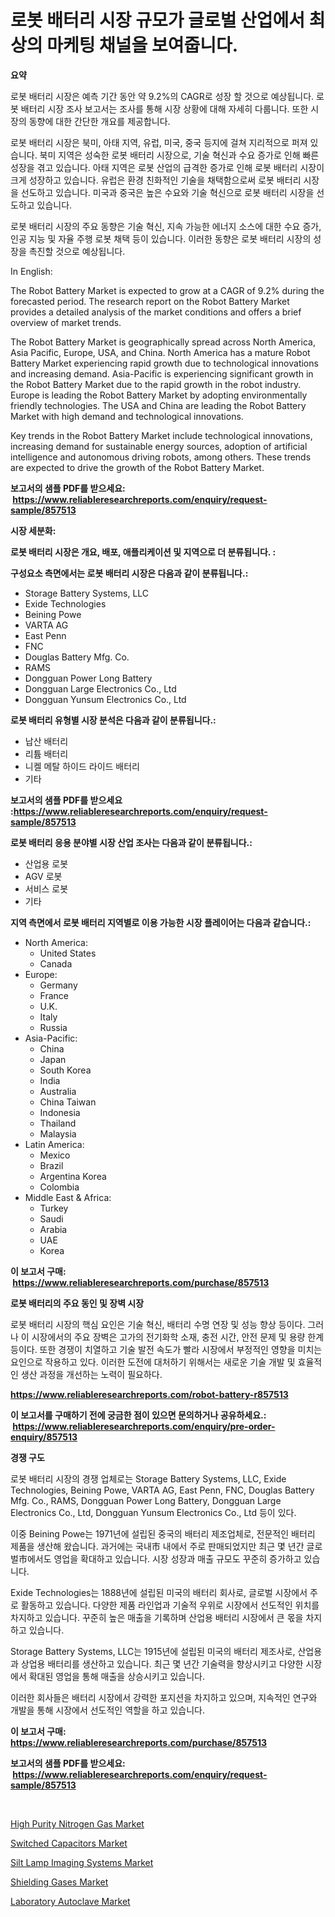 <p><h1>로봇 배터리 시장 규모가 글로벌 산업에서 최상의 마케팅 채널을 보여줍니다.</h1></p><p><strong>요약</strong></p>
<p><p>로봇 배터리 시장은 예측 기간 동안 약 9.2%의 CAGR로 성장 할 것으로 예상됩니다. 로봇 배터리 시장 조사 보고서는 조사를 통해 시장 상황에 대해 자세히 다룹니다. 또한 시장의 동향에 대한 간단한 개요를 제공합니다. </p><p>로봇 배터리 시장은 북미, 아태 지역, 유럽, 미국, 중국 등지에 걸쳐 지리적으로 퍼져 있습니다. 북미 지역은 성숙한 로봇 배터리 시장으로, 기술 혁신과 수요 증가로 인해 빠른 성장을 겪고 있습니다. 아태 지역은 로봇 산업의 급격한 증가로 인해 로봇 배터리 시장이 크게 성장하고 있습니다. 유럽은 환경 친화적인 기술을 채택함으로써 로봇 배터리 시장을 선도하고 있습니다. 미국과 중국은 높은 수요와 기술 혁신으로 로봇 배터리 시장을 선도하고 있습니다. </p><p>로봇 배터리 시장의 주요 동향은 기술 혁신, 지속 가능한 에너지 소스에 대한 수요 증가, 인공 지능 및 자율 주행 로봇 채택 등이 있습니다. 이러한 동향은 로봇 배터리 시장의 성장을 촉진할 것으로 예상됩니다.</p><p>In English:</p><p>The Robot Battery Market is expected to grow at a CAGR of 9.2% during the forecasted period. The research report on the Robot Battery Market provides a detailed analysis of the market conditions and offers a brief overview of market trends.</p><p>The Robot Battery Market is geographically spread across North America, Asia Pacific, Europe, USA, and China. North America has a mature Robot Battery Market experiencing rapid growth due to technological innovations and increasing demand. Asia-Pacific is experiencing significant growth in the Robot Battery Market due to the rapid growth in the robot industry. Europe is leading the Robot Battery Market by adopting environmentally friendly technologies. The USA and China are leading the Robot Battery Market with high demand and technological innovations.</p><p>Key trends in the Robot Battery Market include technological innovations, increasing demand for sustainable energy sources, adoption of artificial intelligence and autonomous driving robots, among others. These trends are expected to drive the growth of the Robot Battery Market.</p></p>
<p><strong>보고서의 샘플 PDF를 받으세요: &nbsp;<a href="https://www.reliableresearchreports.com/enquiry/request-sample/857513">https://www.reliableresearchreports.com/enquiry/request-sample/857513</a></strong></p>
<p><strong>시장 세분화:</strong></p>
<p><strong> 로봇 배터리 시장은 개요, 배포, 애플리케이션 및 지역으로 더 분류됩니다. :</strong></p>
<p><strong>구성요소 측면에서는 로봇 배터리 시장은 다음과 같이 분류됩니다.:</strong></p>
<p><ul><li>Storage Battery Systems, LLC</li><li>Exide Technologies</li><li>Beining Powe</li><li>VARTA AG</li><li>East Penn</li><li>FNC</li><li>Douglas Battery Mfg. Co.</li><li>RAMS</li><li>Dongguan Power Long Battery</li><li>Dongguan Large Electronics Co., Ltd</li><li>Dongguan Yunsum Electronics Co., Ltd</li></ul></p>
<p><strong> 로봇 배터리 유형별 시장 분석은 다음과 같이 분류됩니다.:</strong></p>
<p><ul><li>납산 배터리</li><li>리튬 배터리</li><li>니켈 메탈 하이드 라이드 배터리</li><li>기타</li></ul></p>
<p><strong>보고서의 샘플 PDF를 받으세요 :<a href="https://www.reliableresearchreports.com/enquiry/request-sample/857513">https://www.reliableresearchreports.com/enquiry/request-sample/857513</a></strong></p>
<p><strong> 로봇 배터리 응용 분야별 시장 산업 조사는 다음과 같이 분류됩니다.:</strong></p>
<p><ul><li>산업용 로봇</li><li>AGV 로봇</li><li>서비스 로봇</li><li>기타</li></ul></p>
<p><strong>지역 측면에서 로봇 배터리 지역별로 이용 가능한 시장 플레이어는 다음과 같습니다.:</strong></p>
<p><ul>
    <li>
        North America:
        <ul>
            <li>United States</li>
            <li>Canada</li>
        </ul>
    </li>
    <li>
        Europe:
        <ul>
            <li>Germany</li>
            <li>France</li>
            <li>U.K.</li>
            <li>Italy</li>
            <li>Russia</li>
        </ul>
    </li>
    <li>
        Asia-Pacific:
        <ul>
            <li>China</li>
            <li>Japan</li>
            <li>South Korea</li>
            <li>India</li>
            <li>Australia</li>
            <li>China Taiwan</li>
            <li>Indonesia</li>
            <li>Thailand</li>
            <li>Malaysia</li>
        </ul>
    </li>
    <li>
        Latin America:
        <ul>
            <li>Mexico</li>
            <li>Brazil</li>
            <li>Argentina Korea</li>
            <li>Colombia</li>
        </ul>
    </li>
    <li>
        Middle East & Africa:
        <ul>
            <li>Turkey</li>
            <li>Saudi</li>
            <li>Arabia</li>
            <li>UAE</li>
            <li>Korea</li>
        </ul>
    </li>
    </ul></p>
<p><strong>이 보고서 구매: &nbsp;<a href="https://www.reliableresearchreports.com/purchase/857513">https://www.reliableresearchreports.com/purchase/857513</a></strong></p>
<p><strong>로봇 배터리의 주요 동인 및 장벽 시장</strong></p>
<p><p>로봇 배터리 시장의 핵심 요인은 기술 혁신, 배터리 수명 연장 및 성능 향상 등이다. 그러나 이 시장에서의 주요 장벽은 고가의 전기화학 소재, 충전 시간, 안전 문제 및 용량 한계 등이다. 또한 경쟁이 치열하고 기술 발전 속도가 빨라 시장에서 부정적인 영향을 미치는 요인으로 작용하고 있다. 이러한 도전에 대처하기 위해서는 새로운 기술 개발 및 효율적인 생산 과정을 개선하는 노력이 필요하다.</p></p>
<p><strong><a href="https://www.reliableresearchreports.com/robot-battery-r857513">https://www.reliableresearchreports.com/robot-battery-r857513</a></strong></p>
<p><strong>이 보고서를 구매하기 전에 궁금한 점이 있으면 문의하거나 공유하세요.: &nbsp;<a href="https://www.reliableresearchreports.com/enquiry/pre-order-enquiry/857513">https://www.reliableresearchreports.com/enquiry/pre-order-enquiry/857513</a></strong></p>
<p><strong>경쟁 구도</strong></p>
<p><p>로봇 배터리 시장의 경쟁 업체로는 Storage Battery Systems, LLC, Exide Technologies, Beining Powe, VARTA AG, East Penn, FNC, Douglas Battery Mfg. Co., RAMS, Dongguan Power Long Battery, Dongguan Large Electronics Co., Ltd, Dongguan Yunsum Electronics Co., Ltd 등이 있다.</p><p>이중 Beining Powe는 1971년에 설립된 중국의 배터리 제조업체로, 전문적인 배터리 제품을 생산해 왔습니다. 과거에는 국내市 내에서 주로 판매되었지만 최근 몇 년간 글로벌市에서도 영업을 확대하고 있습니다. 시장 성장과 매출 규모도 꾸준히 증가하고 있습니다. </p><p>Exide Technologies는 1888년에 설립된 미국의 배터리 회사로, 글로벌 시장에서 주로 활동하고 있습니다. 다양한 제품 라인업과 기술적 우위로 시장에서 선도적인 위치를 차지하고 있습니다. 꾸준히 높은 매출을 기록하며 산업용 배터리 시장에서 큰 몫을 차지하고 있습니다.</p><p>Storage Battery Systems, LLC는 1915년에 설립된 미국의 배터리 제조사로, 산업용과 상업용 배터리를 생산하고 있습니다. 최근 몇 년간 기술력을 향상시키고 다양한 시장에서 확대된 영업을 통해 매출을 상승시키고 있습니다.</p><p>이러한 회사들은 배터리 시장에서 강력한 포지션을 차지하고 있으며, 지속적인 연구와 개발을 통해 시장에서 선도적인 역할을 하고 있습니다.</p></p>
<p><strong>이 보고서 구매: &nbsp; <a href="https://www.reliableresearchreports.com/purchase/857513">https://www.reliableresearchreports.com/purchase/857513</a></strong></p>
<p><strong>보고서의 샘플 PDF를 받으세요: &nbsp;<a href="https://www.reliableresearchreports.com/enquiry/request-sample/857513">https://www.reliableresearchreports.com/enquiry/request-sample/857513</a></strong><strong></strong></p>
<p>&nbsp;</p>
<p><p><a href="https://www.linkedin.com/pulse/global-high-purity-nitrogen-gas-market-size-trends-insights-4baje?trackingId=yIC8iZpy5o0Nx20w28MwbQ%3D%3D">High Purity Nitrogen Gas Market</a></p><p><a href="https://meowing-lemming-dd3.notion.site/Switched-Capacitors-Market-Size-Reveals-the-Best-Marketing-Channels-In-Global-Industry-446552b1c0dd43f58c1188e2194dbfd0">Switched Capacitors Market</a></p><p><a href="https://github.com/luckyshygirl/Market-Research-Report-List-4/blob/main/silt-lamp-imaging-systems-market.md">Silt Lamp Imaging Systems Market</a></p><p><a href="https://www.linkedin.com/pulse/shielding-gases-market-research-report-unlocks-analysis-financial-gkuee?trackingId=eKAt3nj3O9Rj9tm854fkQQ%3D%3D">Shielding Gases Market</a></p><p><a href="https://view.publitas.com/reportprime-1/laboratory-autoclave-market-analysis-its-cagr-market-segmentation-and-global-industry-overview/">Laboratory Autoclave Market</a></p></p>